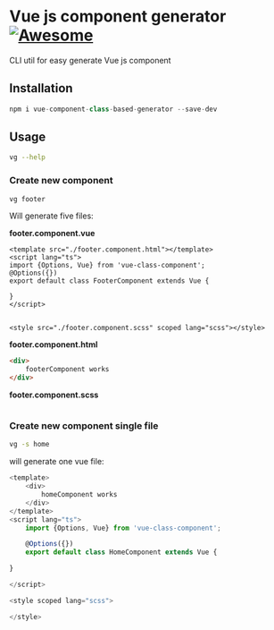 # Vue js component generator [![Awesome](https://cdn.rawgit.com/sindresorhus/awesome/d7305f38d29fed78fa85652e3a63e154dd8e8829/media/badge.svg)](https://github.com/sindresorhus/awesome)

CLI util for easy generate Vue js component
## Installation
```js
npm i vue-component-class-based-generator --save-dev
```

## Usage

```bash
vg --help
```

### Create new component
```bash
vg footer
```
Will generate five files:

**footer.component.vue**
```vue
<template src="./footer.component.html"></template>
<script lang="ts">
import {Options, Vue} from 'vue-class-component';
@Options({})
export default class FooterComponent extends Vue {

}
</script>


<style src="./footer.component.scss" scoped lang="scss"></style>

```


**footer.component.html**
```html
<div>
    footerComponent works
</div>


```

**footer.component.scss**
```css

```

### Create new component single file
```bash
vg -s home
```
will generate one vue file:
```javascript
<template>
    <div>
        homeComponent works
    </div>
</template>
<script lang="ts">
    import {Options, Vue} from 'vue-class-component';

    @Options({})
    export default class HomeComponent extends Vue {

}

</script>

<style scoped lang="scss">

</style>

```
